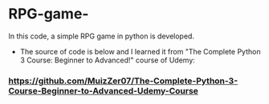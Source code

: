 # RPG-game-
In this code, a simple RPG game in python is developed. 
- The source of code is below and I learned it from "The Complete Python 3 Course: Beginner to Advanced!" course of Udemy:
### https://github.com/MuizZer07/The-Complete-Python-3-Course-Beginner-to-Advanced-Udemy-Course

